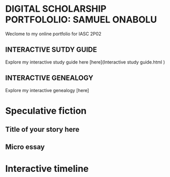 # DIGITAL SCHOLARSHIP PORTFOLOLIO: SAMUEL ONABOLU 

Weclome to my online portfolio for IASC 2P02

## INTERACTIVE SUTDY GUIDE

Explore my interactive study guide here [here](Interactive study guide.html
)

## INTERACTIVE GENEALOGY

Explore my interactive genealogy [here]

# Speculative fiction

## Title of your story here

## Micro essay

# Interactive timeline

